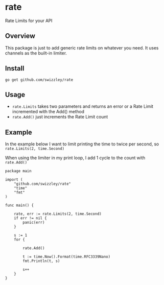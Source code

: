 # rate
Rate Limits for your API

## Overview

This package is just to add generic rate limits on whatever you need. It uses channels as the built-in limiter.

## Install

`go get github.com/swizzley/rate`


## Usage

  * `rate.Limits` takes two parameters and returns an error or a Rate Limit incremented with the Add() method
  * `rate.Add()` just increments the Rate Limit count

## Example

In the example below I want to limit printing the time to twice per second, so `rate.Limits(2, time.Second)`

When using the limiter in my print loop, I add 1 cycle to the count with `rate.Add()`

```
package main

import (
	"github.com/swizzley/rate"
	"time"
	"fmt"
)

func main() {

	rate, err := rate.Limits(2, time.Second)
	if err != nil {
		panic(err)
	}

	s := 1
	for {

		rate.Add()

		t := time.Now().Format(time.RFC3339Nano)
		fmt.Println(t, s)

		s++
	}
}
```

